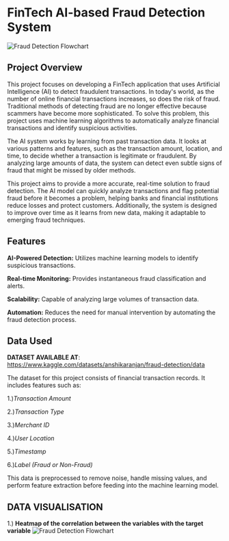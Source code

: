 # FinTech AI-based Fraud Detection System

![Fraud Detection Flowchart](https://financialcrimeacademy.org/wp-content/uploads/2022/05/1-46-1536x864.jpg)


## Project Overview



This project focuses on developing a FinTech application that uses Artificial Intelligence (AI) to detect fraudulent transactions. In today's world, as the number of online financial transactions increases, so does the risk of fraud. Traditional methods of detecting fraud are no longer effective because scammers have become more sophisticated. To solve this problem, this project uses machine learning algorithms to automatically analyze financial transactions and identify suspicious activities.

The AI system works by learning from past transaction data. It looks at various patterns and features, such as the transaction amount, location, and time, to decide whether a transaction is legitimate or fraudulent. By analyzing large amounts of data, the system can detect even subtle signs of fraud that might be missed by older methods.

This project aims to provide a more accurate, real-time solution to fraud detection. The AI model can quickly analyze transactions and flag potential fraud before it becomes a problem, helping banks and financial institutions reduce losses and protect customers. Additionally, the system is designed to improve over time as it learns from new data, making it adaptable to emerging fraud techniques.



## Features 

**AI-Powered Detection:** Utilizes machine learning models to identify suspicious transactions.

**Real-time Monitoring:** Provides instantaneous fraud classification and alerts.

**Scalability:** Capable of analyzing large volumes of transaction data.

**Automation:** Reduces the need for manual intervention by automating the fraud detection process.

## Data Used

**DATASET AVAILABLE AT**: https://www.kaggle.com/datasets/anshikaranjan/fraud-detection/data

The dataset for this project consists of financial transaction records. It includes features such as:

1.)*Transaction Amount*

2.)*Transaction Type*

3.)*Merchant ID*

4.)*User Location*

5.)*Timestamp*

6.)*Label (Fraud or Non-Fraud)*

This data is preprocessed to remove noise, handle missing values, and perform feature extraction before feeding into the machine learning model.

## DATA VISUALISATION

1.) **Heatmap of the correlation between the variables with the target variable**
![Fraud Detection Flowchart](https://github.com/Anshi2609/AIBF_Fraud_Detection/blob/b7f444cecf307ff7ee2a4b8824d52baa4b6554d5/Screenshot%202024-09-30%20161654.png)

